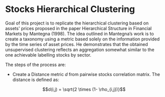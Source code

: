 # Stocks Hierarchical Clustering

Goal of this project is to replicate the hierarchical clustering based on assets' prices proposed in the paper Hierarchical Structure in Financial Markets by Mantegna (1998).
The idea outlined in Mantegna’s work is to create a taxonomy using a metric based solely on the
information provided by the time series of asset prices. He demonstrates that the obtained unsupervised clustering
reflects an aggregation somewhat similar to the one achievable labelling stocks by sector.

The steps of the process are:
- Create a Distance metric $d$ from pairwise stocks correlation matrix. The distance is defined as: 

$$d(i,j) = \sqrt{2 \times (1- \rho_{i,j})}$$
